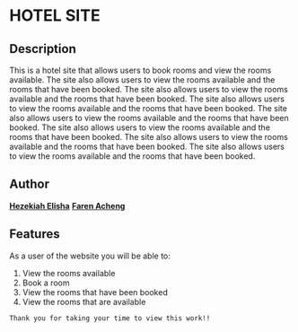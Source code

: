 # HOTEL SITE

## Description

This is a hotel site that allows users to book rooms and view the rooms available. The site also allows users to view the rooms available and the rooms that have been booked. The site also allows users to view the rooms available and the rooms that have been booked. The site also allows users to view the rooms available and the rooms that have been booked. The site also allows users to view the rooms available and the rooms that have been booked. The site also allows users to view the rooms available and the rooms that have been booked. The site also allows users to view the rooms available and the rooms that have been booked. The site also allows users to view the rooms available and the rooms that have been booked.

## Author

**[Hezekiah Elisha](https://github.com/Hezekiah-Elisha)**
**[Faren Acheng](https://github.com/faytee21)**

## Features

As a user of the website you will be able to:

1. View the rooms available
2. Book a room
3. View the rooms that have been booked
4. View the rooms that are available

```
Thank you for taking your time to view this work!!
```
